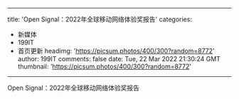 
---
title: 'Open Signal：2022年全球移动网络体验奖报告'
categories: 
 - 新媒体
 - 199IT
 - 首页更新
headimg: 'https://picsum.photos/400/300?random=8772'
author: 199IT
comments: false
date: Tue, 22 Mar 2022 21:30:24 GMT
thumbnail: 'https://picsum.photos/400/300?random=8772'
---

<div>   
Open Signal：2022年全球移动网络体验奖报告  
</div>
            